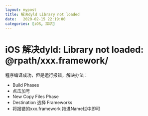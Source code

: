 ```yaml
---
layout: mypost
title: 解决dyld Library not loaded
date:   2020-02-15 22:19:00
categories: [iOS, 踩坑]
---
```


# iOS 解决dyld: Library not loaded: @rpath/xxx.framework/

程序编译成功，但是运行报错，解决办法：

* Build Phases 
* 点击加号 
*  New Copy Files Phase 
* Destination 选择 Frameworks
* 将报错的xxx.framework 拖进Name栏中即可